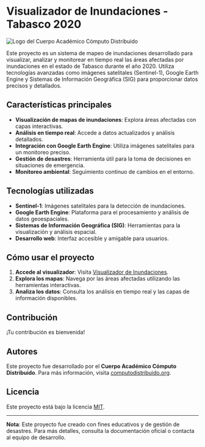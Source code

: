# Visualizador de Inundaciones - Tabasco 2020

![Logo del Cuerpo Académico Cómputo Distribuido](https://computodistribuido.org/inundaciones/src/assets/academicos.ico)

Este proyecto es un sistema de mapeo de inundaciones desarrollado para visualizar, analizar y monitorear en tiempo real las áreas afectadas por inundaciones en el estado de Tabasco durante el año 2020. Utiliza tecnologías avanzadas como imágenes satelitales (Sentinel-1), Google Earth Engine y Sistemas de Información Geográfica (SIG) para proporcionar datos precisos y detallados.

## Características principales

- **Visualización de mapas de inundaciones**: Explora áreas afectadas con capas interactivas.
- **Análisis en tiempo real**: Accede a datos actualizados y análisis detallados.
- **Integración con Google Earth Engine**: Utiliza imágenes satelitales para un monitoreo preciso.
- **Gestión de desastres**: Herramienta útil para la toma de decisiones en situaciones de emergencia.
- **Monitoreo ambiental**: Seguimiento continuo de cambios en el entorno.

## Tecnologías utilizadas

- **Sentinel-1**: Imágenes satelitales para la detección de inundaciones.
- **Google Earth Engine**: Plataforma para el procesamiento y análisis de datos geoespaciales.
- **Sistemas de Información Geográfica (SIG)**: Herramientas para la visualización y análisis espacial.
- **Desarrollo web**: Interfaz accesible y amigable para usuarios.

## Cómo usar el proyecto

1. **Accede al visualizador**: Visita [Visualizador de Inundaciones](https://computodistribuido.org/inundaciones).
2. **Explora los mapas**: Navega por las áreas afectadas utilizando las herramientas interactivas.
3. **Analiza los datos**: Consulta los análisis en tiempo real y las capas de información disponibles.

## Contribución

¡Tu contribución es bienvenida!

## Autores

Este proyecto fue desarrollado por el **Cuerpo Académico Cómputo Distribuido**. Para más información, visita [computodistribuido.org](https://computodistribuido.org).

## Licencia

Este proyecto está bajo la licencia [MIT](LICENSE).

---

**Nota**: Este proyecto fue creado con fines educativos y de gestión de desastres. Para más detalles, consulta la documentación oficial o contacta al equipo de desarrollo.
